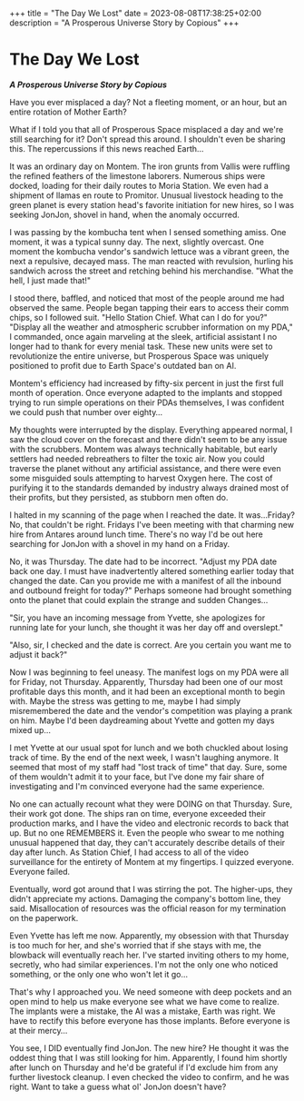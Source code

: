 +++
title = "The Day We Lost"
date = 2023-08-08T17:38:25+02:00
description = "A Prosperous Universe Story by Copious"
+++

# The Day We Lost
**_A Prosperous Universe Story by Copious_**

Have you ever misplaced a day? Not a fleeting moment, or an hour, but an
entire rotation of Mother Earth?

What if I told you that all of Prosperous Space misplaced a day and we're
still searching for it? Don't spread this around. I shouldn't even
be sharing this. The repercussions if this news reached Earth…

It was an ordinary day on Montem. The iron grunts from Vallis were
ruffling the refined feathers of the limestone laborers. Numerous ships
were docked, loading for their daily routes to Moria Station. We even had
a shipment of llamas en route to Promitor. Unusual livestock heading to
the green planet is every station head's favorite initiation for new
hires, so I was seeking JonJon, shovel in hand, when the anomaly occurred.

I was passing by the kombucha tent when I sensed something amiss. One
moment, it was a typical sunny day. The next, slightly overcast. One
moment the kombucha vendor's sandwich lettuce was a vibrant green, the
next a repulsive, decayed mass. The man reacted with revulsion, hurling
his sandwich across the street and retching behind his merchandise. "What
the hell, I just made that!"

I stood there, baffled, and noticed that most of the people around me had
observed the same. People began tapping their ears to access their comm
chips, so I followed suit. "Hello Station Chief. What can I do for you?"
"Display all the weather and atmospheric scrubber information on my PDA,"
I commanded, once again marveling at the sleek, artificial assistant I no
longer had to thank for every menial task. These new units were set to
revolutionize the entire universe, but Prosperous Space was uniquely
positioned to profit due to Earth Space's outdated ban on AI.

Montem's efficiency had increased by fifty-six percent in just the first
full month of operation. Once everyone adapted to the implants and stopped
trying to run simple operations on their PDAs themselves, I was confident
we could push that number over eighty…

My thoughts were interrupted by the display. Everything appeared normal, I
saw the cloud cover on the forecast and there didn't seem to be any issue
with the scrubbers. Montem was always technically habitable, but early
settlers had needed rebreathers to filter the toxic air. Now you could
traverse the planet without any artificial assistance, and there were even
some misguided souls attempting to harvest Oxygen here. The cost of
purifying it to the standards demanded by industry always drained most of
their profits, but they persisted, as stubborn men often do.

I halted in my scanning of the page when I reached the date. It
was...Friday? No, that couldn't be right. Fridays I've been meeting with
that charming new hire from Antares around lunch time. There's no way I'd
be out here searching for JonJon with a shovel in my hand on a Friday.

No, it was Thursday. The date had to be incorrect. "Adjust my PDA date
back one day. I must have inadvertently altered something earlier today
that changed the date. Can you provide me with a manifest of all the
inbound and outbound freight for today?" Perhaps someone had brought
something onto the planet that could explain the strange and sudden
Changes…

"Sir, you have an incoming message from Yvette, she apologizes for running
late for your lunch, she thought it was her day off and overslept."

"Also, sir, I checked and the date is correct. Are you certain you want me
to adjust it back?"

Now I was beginning to feel uneasy. The manifest logs on my PDA were all
for Friday, not Thursday. Apparently, Thursday had been one of our most
profitable days this month, and it had been an exceptional month to begin
with. Maybe the stress was getting to me, maybe I had simply misremembered
the date and the vendor's competition was playing a prank on him. Maybe
I'd been daydreaming about Yvette and gotten my days mixed up…

I met Yvette at our usual spot for lunch and we both chuckled about losing
track of time. By the end of the next week, I wasn't laughing anymore. It
seemed that most of my staff had "lost track of time" that day. Sure, some
of them wouldn't admit it to your face, but I've done my fair share of
investigating and I'm convinced everyone had the same experience.

No one can actually recount what they were DOING on that Thursday. Sure,
their work got done. The ships ran on time, everyone exceeded their
production marks, and I have the video and electronic records to back that
up. But no one REMEMBERS it. Even the people who swear to me nothing
unusual happened that day, they can't accurately describe details of their
day after lunch. As Station Chief, I had access to all of the video
surveillance for the entirety of Montem at my fingertips. I quizzed
everyone. Everyone failed.

Eventually, word got around that I was stirring the pot. The higher-ups,
they didn't appreciate my actions. Damaging the company's bottom line,
they said. Misallocation of resources was the official reason for my
termination on the paperwork.

Even Yvette has left me now. Apparently, my obsession with that Thursday
is too much for her, and she's worried that if she stays with me, the
blowback will eventually reach her. I've started inviting others to my
home, secretly, who had similar experiences. I'm not the only one who
noticed something, or the only one who won't let it go…

That's why I approached you. We need someone with deep pockets and an open
mind to help us make everyone see what we have come to realize. The
implants were a mistake, the AI was a mistake, Earth was right. We have to
rectify this before everyone has those implants. Before everyone is at
their mercy…

You see, I DID eventually find JonJon. The new hire? He thought it was the
oddest thing that I was still looking for him. Apparently, I found him
shortly after lunch on Thursday and he'd be grateful if I'd exclude him
from any further livestock cleanup. I even checked the video to confirm,
and he was right. Want to take a guess what ol' JonJon doesn't have?
